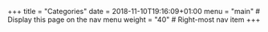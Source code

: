 +++
title   = "Categories"
date    =  2018-11-10T19:16:09+01:00
menu    = "main"   # Display this page on the nav menu
weight  = "40"   # Right-most nav item
+++
